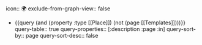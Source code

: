 icon:: 🌍️
exclude-from-graph-view:: false

- {{query (and (property :type [[Place]]) (not (page [[Templates]])))}}
  query-table:: true
  query-properties:: [:description :page :in]
  query-sort-by:: page
  query-sort-desc:: false